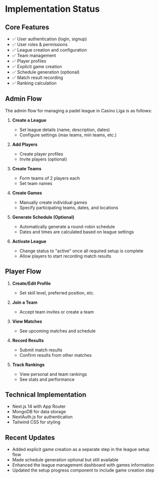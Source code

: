 # Implementation Status

## Core Features

- ✅ User authentication (login, signup)
- ✅ User roles & permissions
- ✅ League creation and configuration
- ✅ Team management
- ✅ Player profiles
- ✅ Explicit game creation
- ✅ Schedule generation (optional)
- ✅ Match result recording
- ✅ Ranking calculation

## Admin Flow

The admin flow for managing a padel league in Casino Liga is as follows:

1. **Create a League**
   - Set league details (name, description, dates)
   - Configure settings (max teams, min teams, etc.)

2. **Add Players**
   - Create player profiles
   - Invite players (optional)

3. **Create Teams**
   - Form teams of 2 players each
   - Set team names

4. **Create Games**
   - Manually create individual games
   - Specify participating teams, dates, and locations

5. **Generate Schedule (Optional)**
   - Automatically generate a round-robin schedule
   - Dates and times are calculated based on league settings

6. **Activate League**
   - Change status to "active" once all required setup is complete
   - Allow players to start recording match results

## Player Flow

1. **Create/Edit Profile**
   - Set skill level, preferred position, etc.

2. **Join a Team**
   - Accept team invites or create a team

3. **View Matches**
   - See upcoming matches and schedule

4. **Record Results**
   - Submit match results
   - Confirm results from other matches

5. **Track Rankings**
   - View personal and team rankings
   - See stats and performance

## Technical Implementation

- Next.js 14 with App Router
- MongoDB for data storage
- NextAuth.js for authentication
- Tailwind CSS for styling

## Recent Updates

- Added explicit game creation as a separate step in the league setup flow
- Made schedule generation optional but still available
- Enhanced the league management dashboard with games information
- Updated the setup progress component to include game creation step
